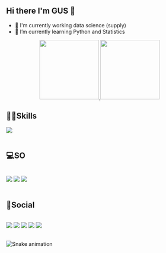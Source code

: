 ## Hi there I'm GUS 👾
- 🔭 I'm currently working data science (supply)
- 🌱 I’m currently learning Python and Statistics

<div align="center">
<a href="https://github.com/TyrionLnnstr">
<img height="160em" src="https://github-readme-stats.vercel.app/api?username=TyrionLnnstr&show_icons=true&theme=radical"/>
<img height="160em" src="https://github-readme-stats.vercel.app/api/top-langs/?username=TyrionLnnstr&count_private=true&show_icons=true&theme=radical"/>
 </a>
</div>  
 
## 🐱‍👤Skills
<div>
  <img src="https://skillicons.dev/icons?i=gcp,python,git&perline=3">
  
</div><br>

## 💻SO
<div style="display: inline_block"> <br>
<img src = 'https://img.shields.io/badge/mac%20os-000000?style=for-the-badge&logo=apple&logoColor=white'>
<img src = 'https://img.shields.io/badge/Linux_Mint-87CF3E?style=for-the-badge&logo=linux-mint&logoColor=white'>  
<img src = 'https://img.shields.io/badge/Android-3DDC84?style=for-the-badge&logo=android&logoColor=white'>
</div> <br>

## 📱Social
<div style="display: inline_block"> <br>
<a href="https://public.tableau.com/app/profile/gustavo.santos.jos."><img src="https://img.shields.io/badge/Tableau-E97627?style=for-the-badge&logo=Tableau&logoColor=white"></a>
<a href="https://www.linkedin.com/in/gusdata"><img src='https://img.shields.io/badge/LinkedIn-0077B5?style=for-the-badge&logo=linkedin&logoColor=white'></a>
<a href="https://api.whatsapp.com/send?phone=5511970190176"><img src='https://img.shields.io/badge/WhatsApp-25D366?style=for-the-badge&logo=whatsapp&logoColor=white'></a>
<a href="https://t.me/FiodorDostoievski"><img src='https://img.shields.io/badge/Telegram-2CA5E0?style=for-the-badge&logo=telegram&logoColor=white'></a>
<a href="https://www.instagram.com/gus.net.br/"><img src = 'https://img.shields.io/badge/Instagram-E4405F?style=for-the-badge&logo=instagram&logoColor=white'></a>
</div> <br>

![Snake animation](https://github.com/TyrionLnnstr/tyrionlnnstr/blob/output/github-contribution-grid-snake.svg)

